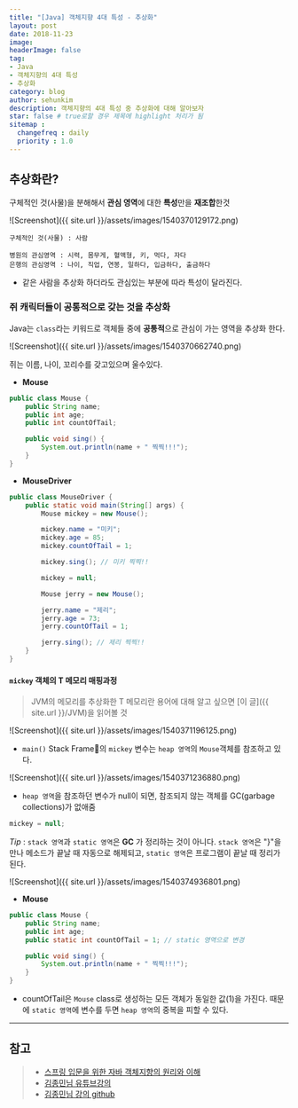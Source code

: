 ```yaml
---
title: "[Java] 객체지향 4대 특성 - 추상화"
layout: post
date: 2018-11-23
image:
headerImage: false
tag:
- Java
- 객체지향의 4대 특성
- 추상화
category: blog
author: sehunkim
description: 객체지향의 4대 특성 중 추상화에 대해 알아보자
star: false # true로할 경우 제목에 highlight 처리가 됨
sitemap :
  changefreq : daily
  priority : 1.0
---
```


## 추상화란?

구체적인 것(사물)을 분해해서 **관심 영역**에 대한 **특성**만을 **재조합**한것

![Screenshot]({{ site.url }}/assets/images/1540370129172.png)
```
구체적인 것(사물) : 사람

병원의 관심영역 : 시력, 몸무게, 혈액형, 키, 먹다, 자다
은행의 관심영역 : 나이, 직업, 연봉, 일하다, 입금하다, 출금하다
```

- 같은 사람을 추상화 하더라도 관심있는 부분에 따라 특성이 달라진다.


### 쥐 캐릭터들이 공통적으로 갖는 것을 추상화
Java는 ```class```라는 키워드로 객체들 중에 **공통적**으로 관심이 가는 영역을 추상화 한다.


![Screenshot]({{ site.url }}/assets/images/1540370662740.png)

쥐는 이름, 나이, 꼬리수를 갖고있으며 울수있다.

- **Mouse**
```java
public class Mouse {
	public String name;
	public int age;
	public int countOfTail;

	public void sing() {
		System.out.println(name + " 찍찍!!!");
	}
}
```

- **MouseDriver**
```java
public class MouseDriver {
	public static void main(String[] args) {
		Mouse mickey = new Mouse();

		mickey.name = "미키";
		mickey.age = 85;
		mickey.countOfTail = 1;

		mickey.sing(); // 미키 찍찍!!

		mickey = null;

		Mouse jerry = new Mouse();

		jerry.name = "제리";
		jerry.age = 73;
		jerry.countOfTail = 1;

		jerry.sing(); // 제리 찍찍!!
	}
}
```

#### ```mickey``` 객체의 T 메모리 매핑과정
> JVM의 메모리를 추상화한 T 메모리란 용어에 대해 알고 싶으면 [이 글]({{ site.url }}/JVM)을 읽어볼 것

![Screenshot]({{ site.url }}/assets/images/1540371196125.png)

- `main()` Stack Frame의 `mickey` 변수는 ```heap 영역```의 ```Mouse```객체를 참조하고 있다.



![Screenshot]({{ site.url }}/assets/images/1540371236880.png)
- ```heap 영역```을 참조하던 변수가 null이 되면, 참조되지 않는 객체를 GC(garbage collections)가 없애줌
```java
mickey = null;
```

*Tip* : ```stack 영역```과 ```static 영역```은 **GC** 가 정리하는 것이 아니다. ```stack 영역```은 "}"을 만나 메소드가 끝날 때 자동으로 해제되고, ```static 영역```은 프로그램이 끝날 때 정리가 된다.

![Screenshot]({{ site.url }}/assets/images/1540374936801.png)

- **Mouse**

```java
public class Mouse {
	public String name;
	public int age;
	public static int countOfTail = 1; // static 영역으로 변경

	public void sing() {
		System.out.println(name + " 찍찍!!!");
	}
}
```
- countOfTail은 `Mouse` class로 생성하는 모든 객체가 동일한 값(1)을 가진다. 때문에 ```static 영역```에 변수를 두면 ```heap 영역```의 중복을 피할 수 있다.


---
## 참고
> - [스프링 입문을 위한 자바 객체지향의 원리와 이해](http://wikibook.co.kr/java-oop-for-spring/)
> - [김종민님 유튜브강의](https://www.youtube.com/playlist?list=PLhDpFstysKKlKoYLivzTVcJxBlvrOb4rM)
> - [김종민님 강의 github](https://github.com/expert0226/oopinspring)

